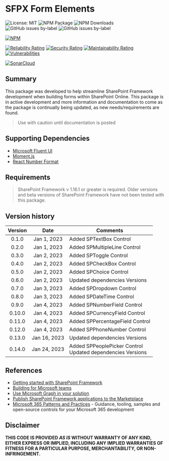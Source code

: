 # SFPX Form Elements
![License: MIT](https://img.shields.io/npm/l/fagansc-spfx-form-elements?style=for-the-badge)
![NPM Package](https://img.shields.io/npm/v/fagansc-spfx-form-elements?style=for-the-badge)
![NPM Downloads](https://img.shields.io/npm/dw/fagansc-spfx-form-elements?color=blue&style=for-the-badge)
![GitHub issues by-label](https://img.shields.io/github/issues-raw/FaganSC/spfxFormElements/enhancement?label=Open%20Enhancements&style=for-the-badge)
![GitHub issues by-label](https://img.shields.io/github/issues-raw/FaganSC/spfxFormElements/bug?label=Open%20Bugs&style=for-the-badge)

[![NPM](https://nodei.co/npm/fagansc-spfx-form-elements.png?mini=true)](https://npmjs.org/package/fagansc-spfx-form-elements)

[![Reliability Rating](https://sonarcloud.io/api/project_badges/measure?project=FaganSC_spfxFormElements&metric=reliability_rating)](https://sonarcloud.io/summary/new_code?id=FaganSC_spfxFormElements)
[![Security Rating](https://sonarcloud.io/api/project_badges/measure?project=FaganSC_spfxFormElements&metric=security_rating)](https://sonarcloud.io/summary/new_code?id=FaganSC_spfxFormElements)
[![Maintainability Rating](https://sonarcloud.io/api/project_badges/measure?project=FaganSC_spfxFormElements&metric=sqale_rating)](https://sonarcloud.io/summary/new_code?id=FaganSC_spfxFormElements)
[![Vulnerabilities](https://sonarcloud.io/api/project_badges/measure?project=FaganSC_spfxFormElements&metric=vulnerabilities)](https://sonarcloud.io/summary/new_code?id=FaganSC_spfxFormElements)

[![SonarCloud](https://sonarcloud.io/images/project_badges/sonarcloud-orange.svg)](https://sonarcloud.io/project/overview?id=FaganSC_spfxFormElements)

## Summary
This package was developed to help streamline SharePoint Framework development when building forms within SharePoint Online. This package is in active development and more information and documentation to come as the package is continually being updated, as new needs/requirements are found.

> Use with caution until documentation is posted

## Supporting Dependencies
- [Microsoft Fluent UI](https://developer.microsoft.com/en-us/fluentui#/)
- [Moment.js](https://momentjs.com/)
- [React Number Format](https://github.com/s-yadav/react-number-format)
## Requirements

> SharePoint Framework v 1.16.1 or greater is required. Older versions and beta versions of SharePoint Framework have not been tested with this package.

## Version history

| Version |     Date     | Comments                                                        |
| :-----: | :----------: | --------------------------------------------------------------- |
|  0.1.0  | Jan 1, 2023  | Added SPTextBox Control                                         |
|  0.2.0  | Jan 1, 2023  | Added SPMultipleLine Control                                    |
|  0.3.0  | Jan 2, 2023  | Added SPToggle Control                                          |
|  0.4.0  | Jan 2, 2023  | Added SPCheckBox Control                                        |
|  0.5.0  | Jan 2, 2023  | Added SPChoice Control                                          |
|  0.6.0  | Jan 2, 2023  | Updated dependencies Versions                                   |
|  0.7.0  | Jan 3, 2023  | Added SPDropdown Control                                        |
|  0.8.0  | Jan 3, 2023  | Added SPDateTime Control                                        |
|  0.9.0  | Jan 4, 2023  | Added SPNumberField Control                                     |
| 0.10.0  | Jan 4, 2023  | Added SPCurrencyField Control                                   |
| 0.11.0  | Jan 4, 2023  | Added SPPercentageField Control                                 |
| 0.12.0  | Jan 4, 2023  | Added SPPhoneNumber Control                                     |
| 0.13.0  | Jan 16, 2023 | Updated dependencies Versions                                   |
| 0.14.0  | Jan 24, 2023 | Added SPPeoplePicker Control<br />Updated dependencies Versions |

## References

- [Getting started with SharePoint Framework](https://docs.microsoft.com/en-us/sharepoint/dev/spfx/set-up-your-developer-tenant)
- [Building for Microsoft teams](https://docs.microsoft.com/en-us/sharepoint/dev/spfx/build-for-teams-overview)
- [Use Microsoft Graph in your solution](https://docs.microsoft.com/en-us/sharepoint/dev/spfx/web-parts/get-started/using-microsoft-graph-apis)
- [Publish SharePoint Framework applications to the Marketplace](https://docs.microsoft.com/en-us/sharepoint/dev/spfx/publish-to-marketplace-overview)
- [Microsoft 365 Patterns and Practices](https://aka.ms/m365pnp) - Guidance, tooling, samples and open-source controls for your Microsoft 365 development

## Disclaimer

**THIS CODE IS PROVIDED *AS IS* WITHOUT WARRANTY OF ANY KIND, EITHER EXPRESS OR IMPLIED, INCLUDING ANY IMPLIED WARRANTIES OF FITNESS FOR A PARTICULAR PURPOSE, MERCHANTABILITY, OR NON-INFRINGEMENT.**
